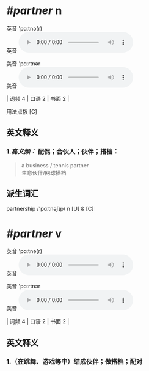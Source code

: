 # ***\#partner*** n
英音 'pɑːtnə(r)  
英音
<audio src="./media/partner-B.aac" controls="controls"></audio>

美音 'pɑːrtnər  
美音
<audio src="./media/partner.aac" controls="controls"></audio>



| 词频 4 | 口语 2 | 书面 2 |  

用法点拨  [C]

英文释义
---
### 1.*高义频：* **配偶；合伙人；伙伴；搭档：**  

 > a business / tennis partner   
 > 生意伙伴/网球搭档    


派生词汇
---
partnership /'pɑːtnəʃɪp/ n [U] & [C]   

# ***\#partner*** v
英音 'pɑːtnə(r)  
英音
<audio src="./media/partner-B.aac" controls="controls"></audio>

美音 'pɑːrtnər  
美音
<audio src="./media/partner.aac" controls="controls"></audio>



| 词频 4 | 口语 2 | 书面 2 |  

英文释义
---
### 1.**（在跳舞、游戏等中）结成伙伴；做搭档；配对**  


